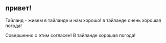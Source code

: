 ## привет!

Тайланд - живем в тайланде и нам хорошо!
в тайланде очень хорошая погода!


Совершенно с этим согласен! В тайланде хорошая погода!

